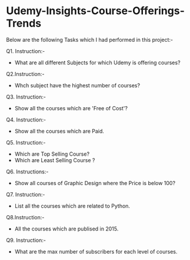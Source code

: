 # Udemy-Insights-Course-Offerings-Trends

Below are the following Tasks which I had performed in this project:-

Q1. Instruction:-
* What are all different Subjects for which Udemy is offering courses?

Q2.Instruction:-
* Whch subject have the highest number of courses?

Q3. Instruction:- 
* Show all the courses which are 'Free of Cost'?

Q4. Instruction:-
* Show all the courses which are Paid.

Q5. Instruction:-
* Which are Top Selling Course?
* Which are Least Selling Course ?

Q6. Instructions:-
* Show all courses of Graphic Design where the Price is below 100?

Q7. Instruction:- 
* List all the courses which are related to Python.

Q8.Instruction:-
* All the courses which are publised in 2015.

Q9. Instruction:-
* What are the max number of subscribers for each level of courses.

